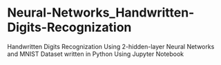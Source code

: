 # Neural-Networks_Handwritten-Digits-Recognization
Handwritten Digits Recognization Using 2-hidden-layer Neural Networks and MNIST Dataset written in Python Using Jupyter Notebook
